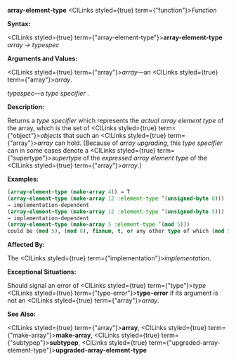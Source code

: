 **array-element-type** <ClLinks styled={true} term={"function"}><i>Function</i></ClLinks> 



**Syntax:** 



<ClLinks styled={true} term={"array-element-type"}><b>array-element-type</b></ClLinks> *array → typespec* 



**Arguments and Values:** 



<ClLinks styled={true} term={"array"}><i>array</i></ClLinks>—an <ClLinks styled={true} term={"array"}><i>array</i></ClLinks>. 



*typespec*—a *type specifier* . 



**Description:** 



Returns a *type specifier* which represents the *actual array element type* of the array, which is the set of <ClLinks styled={true} term={"object"}><i>objects</i></ClLinks> that such an <ClLinks styled={true} term={"array"}><i>array</i></ClLinks> can hold. (Because of *array upgrading*, this *type specifier* can in some cases denote a <ClLinks styled={true} term={"supertype"}><i>supertype</i></ClLinks> of the *expressed array element type* of the <ClLinks styled={true} term={"array"}><i>array</i></ClLinks>.) 







 



 



**Examples:**
```lisp
(array-element-type (make-array 4)) → T 
(array-element-type (make-array 12 :element-type ’(unsigned-byte 8))) 
→ implementation-dependent 
(array-element-type (make-array 12 :element-type ’(unsigned-byte 5))) 
→ implementation-dependent 
(array-element-type (make-array 5 :element-type ’(mod 5))) 
could be (mod 5), (mod 8), fixnum, t, or any other type of which (mod 5) is a *subtype*. 
```
**Affected By:** 



The <ClLinks styled={true} term={"implementation"}><i>implementation</i></ClLinks>. 



**Exceptional Situations:** 



Should signal an error of <ClLinks styled={true} term={"type"}><i>type</i></ClLinks> <ClLinks styled={true} term={"type-error"}><b>type-error</b></ClLinks> if its argument is not an <ClLinks styled={true} term={"array"}><i>array</i></ClLinks>. 



**See Also:** 



<ClLinks styled={true} term={"array"}><b>array</b></ClLinks>, <ClLinks styled={true} term={"make-array"}><b>make-array</b></ClLinks>, <ClLinks styled={true} term={"subtypep"}><b>subtypep</b></ClLinks>, <ClLinks styled={true} term={"upgraded-array-element-type"}><b>upgraded-array-element-type</b></ClLinks> 



